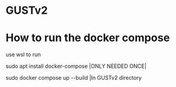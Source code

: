 # GUSTv2
<h1> How to run the docker compose </h1>
<p> use wsl to run </p>
<p> sudo apt install docker-compose |ONLY NEEDED ONCE|</p>
<p> sudo docker compose up --build |In GUSTv2 directory
</p>
